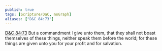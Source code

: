 ```yaml
---
publish: true
tags: [Scripture/DaC, noGraph]
aliases: ["D&C 84:73"]
---
```

[D&C 84:73](https://churchofjesuschrist.org/study/scriptures/dc-testament/dc/84?lang=eng&id=p73#p73) But a commandment I give unto them, that they shall not boast themselves of these things, neither speak them before the world; for these things are given unto you for your profit and for salvation.
